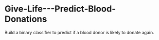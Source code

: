 # Give-Life---Predict-Blood-Donations
Build a binary classifier to predict if a blood donor is likely to donate again.
